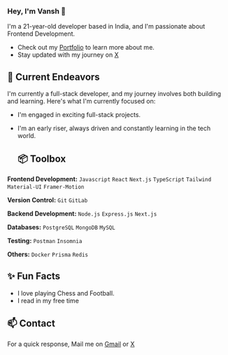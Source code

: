 ### Hey, I'm Vansh 👋 

I'm a 21-year-old developer based in India, and I'm passionate about Frontend Development. 

- Check out my [Portfolio](https://vanshvasishtha.vercel.app/) to learn more about me.
- Stay updated with my journey on [X](https://twitter.com/ThatRandomGuy09) 

## 🔭 Current Endeavors 

I'm currently a full-stack developer, and my journey involves both building and learning. Here's what I'm currently focused on:
- I'm engaged in exciting full-stack projects.
- I'm an early riser, always driven and constantly learning in the tech world.

  ## 📦 Toolbox

**Frontend Development:**  `Javascript` `React` `Next.js` `TypeScript` `Tailwind` `Material-UI` `Framer-Motion`
 
**Version Control:** `Git` `GitLab`

**Backend Development:** `Node.js` `Express.js` `Next.js` 

**Databases:** `PostgreSQL` `MongoDB` `MySQL` 

**Testing:**  `Postman` `Insomnia`

**Others:** `Docker` `Prisma` `Redis`   

## ✨ Fun Facts 

- I love playing Chess and Football.
- I read in my free time

## 📫 Contact

 For a quick response, Mail me on [Gmail](vanshhcodes@gmail.com) or [X](https://twitter.com/ThatRandomGuy09) 

 
